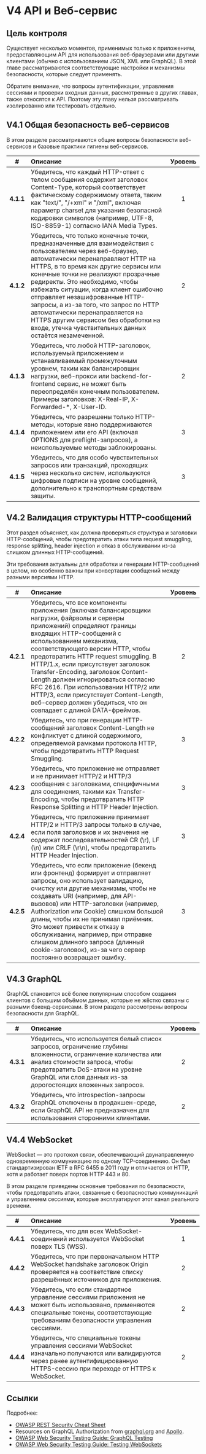 # V4 API и Веб-сервис

## Цель контроля

Существует несколько моментов, применимых только к приложениям, предоставляющим API для использования веб-браузерами или другими клиентами (обычно с использованием JSON, XML или GraphQL). В этой главе рассматриваются соответствующие настройки и механизмы безопасности, которые следует применять.

Обратите внимание, что вопросы аутентификации, управления сессиями и проверки входных данных, рассмотренные в других главах, также относятся к API. Поэтому эту главу нельзя рассматривать изолированно или тестировать отдельно.

## V4.1 Общая безопасность веб-сервисов

В этом разделе рассматриваются общие вопросы безопасности веб-сервисов и базовые практики гигиены веб-сервисов.

| # | Описание | Уровень |
| :---: | :--- | :---: |
| **4.1.1** | Убедитесь, что каждый HTTP-ответ с телом сообщения содержит заголовок Content-Type, который соответствует фактическому содержимому ответа, таким как "text/", "/+xml" и "/xml", включая параметр charset для указания безопасной кодировки символов (например, UTF-8, ISO-8859-1) согласно IANA Media Types. | 1 |
| **4.1.2** | Убедитесь, что только конечные точки, предназначенные для взаимодействия с пользователем через веб-браузер, автоматически перенаправляют HTTP на HTTPS, в то время как другие сервисы или конечные точки не реализуют прозрачные редиректы. Это необходимо, чтобы избежать ситуации, когда клиент ошибочно отправляет незашифрованные HTTP-запросы, а из-за того, что запрос по HTTP автоматически перенаправляется на HTTPS другим сервисом без обработки на входе, утечка чувствительных данных остаётся незамеченной. | 2 |
| **4.1.3** | Убедитесь, что любой HTTP-заголовок, используемый приложением и устанавливаемый промежуточным уровнем, таким как балансировщик нагрузки, веб-прокси или backend-for-frontend сервис, не может быть переопределён конечным пользователем. Примеры заголовков: X-Real-IP, X-Forwarded-*, X-User-ID. | 2 |
| **4.1.4** | Убедитесь, что разрешены только HTTP-методы, которые явно поддерживаются приложением или его API (включая OPTIONS для preflight-запросов), а неиспользуемые методы заблокированы. | 3 |
| **4.1.5** | Убедитесь, что для особо чувствительных запросов или транзакций, проходящих через несколько систем, используются цифровые подписи на уровне сообщений, дополнительно к транспортным средствам защиты. | 3 |

## V4.2 Валидация структуры HTTP-сообщений

Этот раздел объясняет, как должна проверяться структура и заголовки HTTP-сообщений, чтобы предотвратить атаки типа request smuggling, response splitting, header injection и отказ в обслуживании из-за слишком длинных HTTP-сообщений.

Эти требования актуальны для обработки и генерации HTTP-сообщений в целом, но особенно важны при конвертации сообщений между разными версиями HTTP.

| # | Описание | Уровень |
| :---: | :--- | :---: |
| **4.2.1** | Убедитесь, что все компоненты приложения (включая балансировщики нагрузки, файрволы и серверы приложений) определяют границы входящих HTTP-сообщений с использованием механизма, соответствующего версии HTTP, чтобы предотвратить HTTP request smuggling. В HTTP/1.x, если присутствует заголовок Transfer-Encoding, заголовок Content-Length должен игнорироваться согласно RFC 2616. При использовании HTTP/2 или HTTP/3, если присутствует Content-Length, веб-сервер должен убедиться, что он совпадает с длиной DATA-фреймов. | 2 |
| **4.2.2** | Убедитесь, что при генерации HTTP-сообщений заголовок Content-Length не конфликтует с длиной содержимого, определяемой рамками протокола HTTP, чтобы предотвратить HTTP Request Smuggling. | 3 |
| **4.2.3** | Убедитесь, что приложение не отправляет и не принимает HTTP/2 и HTTP/3 сообщения с заголовками, специфичными для соединения, такими как Transfer-Encoding, чтобы предотвратить HTTP Response Splitting и HTTP Header Injection. | 3 |
| **4.2.4** | Убедитесь, что приложение принимает HTTP/2 и HTTP/3 запросы только в случае, если поля заголовков и их значения не содержат последовательностей CR (\r), LF (\n) или CRLF (\r\n), чтобы предотвратить HTTP Header Injection. | 3 |
| **4.2.5** | Убедитесь, что если приложение (бекенд или фронтенд) формирует и отправляет запросы, оно использует валидацию, очистку или другие механизмы, чтобы не создавать URI (например, для API-вызовов) или HTTP-заголовки (например, Authorization или Cookie) слишком большой длины, чтобы их не принимал приёмник. Это может привести к отказу в обслуживании, например, при отправке слишком длинного запроса (длинный cookie-заголовок), из-за чего сервер постоянно возвращает ошибку. | 3 |

## V4.3 GraphQL

GraphQL становится всё более популярным способом создания клиентов с большим объёмом данных, которые не жёстко связаны с разными бэкенд-сервисами. В этом разделе рассмотрены вопросы безопасности для GraphQL.

| # | Описание | Уровень |
| :---: | :--- | :---: |
| **4.3.1** | Убедитесь, что используется белый список запросов, ограничение глубины вложенности, ограничение количества или анализ стоимости запроса, чтобы предотвратить DoS-атаки на уровне GraphQL или слоя данных из-за дорогостоящих вложенных запросов. | 2 |
| **4.3.2** | Убедитесь, что introspection-запросы GraphQL отключены в продакшен-среде, если GraphQL API не предназначен для использования сторонними клиентами. | 2 |

## V4.4 WebSocket

WebSocket — это протокол связи, обеспечивающий двунаправленную одновременную коммуникацию по одному TCP-соединению. Он был стандартизирован IETF в RFC 6455 в 2011 году и отличается от HTTP, хотя и работает поверх портов HTTP 443 и 80.

В этом разделе приведены основные требования по безопасности, чтобы предотвратить атаки, связанные с безопасностью коммуникаций и управлением сессиями, которые эксплуатируют этот канал реального времени.

| # | Описание | Уровень |
| :---: | :--- | :---: |
| **4.4.1** | Убедитесь, что для всех WebSocket-соединений используется WebSocket поверх TLS (WSS). | 1 |
| **4.4.2** | Убедитесь, что при первоначальном HTTP WebSocket handshake заголовок Origin проверяется на соответствие списку разрешённых источников для приложения. | 2 |
| **4.4.3** | Убедитесь, что если стандартное управление сессиями приложения не может быть использовано, применяются специальные токены, соответствующие требованиям безопасности управления сессиями.	 | 2 |
| **4.4.4** | Убедитесь, что специальные токены управления сессиями WebSocket изначально получаются или валидируются через ранее аутентифицированную HTTPS-сессию при переходе от HTTPS к WebSocket. | 2 |

## Ссылки

Подробнее:

* [OWASP REST Security Cheat Sheet](https://cheatsheetseries.owasp.org/cheatsheets/REST_Security_Cheat_Sheet.html)
* Resources on GraphQL Authorization from [graphql.org](https://graphql.org/learn/authorization/) and [Apollo](https://www.apollographql.com/docs/apollo-server/security/authentication/#authorization-methods).
* [OWASP Web Security Testing Guide: GraphQL Testing](https://owasp.org/www-project-web-security-testing-guide/stable/4-Web_Application_Security_Testing/12-API_Testing/01-Testing_GraphQL)
* [OWASP Web Security Testing Guide: Testing WebSockets](https://owasp.org/www-project-web-security-testing-guide/stable/4-Web_Application_Security_Testing/11-Client-side_Testing/10-Testing_WebSockets)
